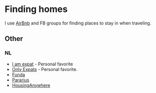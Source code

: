 # Finding homes
I use [AirBnb](https://www.airbnb.com) and FB groups for finding places to stay in when traveling.

## Other
### NL
- [I am expat](https://www.iamexpat.nl) - Personal favorite
- [Only Expats](https://www.onlyexpats.nl/) - Personal favorite.
- [Funda](https://www.funda.nl)
- [Pararius](https://www.pararius.com)
- [HousingAnywhere](https://housinganywhere.com/)